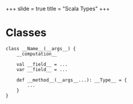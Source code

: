 +++
slide = true
title = "Scala Types"
+++

# Classes

```{scala template}
class __Name__(__args__) {
    __computation__

    val __field__ = ...
    var __field__ = ...

    def __method__(__args__...): __Type__ = {
        ...
    }
}
```
